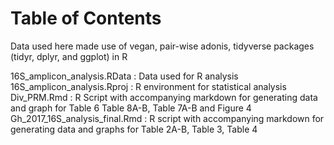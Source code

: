 
# Table of Contents

Data used here made use of vegan, pair-wise adonis, tidyverse packages (tidyr, dplyr, and ggplot) in R

16S_amplicon_analysis.RData : Data used for R analysis 
16S_amplicon_analysis.Rproj : R environment for statistical analysis 
Div_PRM.Rmd : R Script with accompanying markdown for generating data and graph for Table 6 Table 8A-B, Table 7A-B and Figure 4 
Gh_2017_16S_analysis_final.Rmd : R script with accompanying markdown for generating data and graphs for Table 2A-B, Table 3, Table 4
